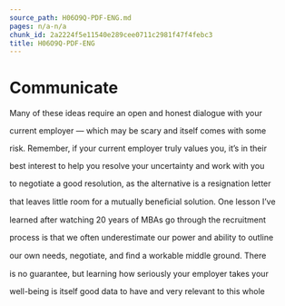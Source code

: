 ```yaml
---
source_path: H06O9Q-PDF-ENG.md
pages: n/a-n/a
chunk_id: 2a2224f5e11540e289cee0711c2981f47f4febc3
title: H06O9Q-PDF-ENG
---
```

# Communicate

Many of these ideas require an open and honest dialogue with your

current employer — which may be scary and itself comes with some

risk. Remember, if your current employer truly values you, it’s in their

best interest to help you resolve your uncertainty and work with you

to negotiate a good resolution, as the alternative is a resignation letter

that leaves little room for a mutually beneﬁcial solution. One lesson I’ve

learned after watching 20 years of MBAs go through the recruitment

process is that we often underestimate our power and ability to outline

our own needs, negotiate, and ﬁnd a workable middle ground. There

is no guarantee, but learning how seriously your employer takes your

well-being is itself good data to have and very relevant to this whole
